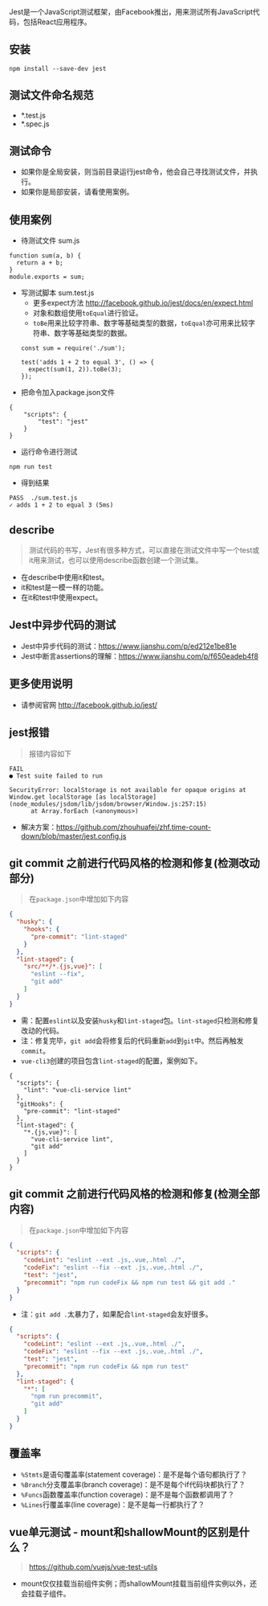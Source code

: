 Jest是一个JavaScript测试框架，由Facebook推出，用来测试所有JavaScript代码，包括React应用程序。

## 安装
```
npm install --save-dev jest
```

## 测试文件命名规范
* *.test.js
* *.spec.js

## 测试命令
* 如果你是全局安装，则当前目录运行jest命令，他会自己寻找测试文件，并执行。
* 如果你是局部安装，请看使用案例。

## 使用案例
* 待测试文件 sum.js
```
function sum(a, b) {
  return a + b;
}
module.exports = sum;
```
* 写测试脚本 sum.test.js
  - 更多expect方法 http://facebook.github.io/jest/docs/en/expect.html
  - 对象和数组使用`toEqual`进行验证。
  - `toBe`用来比较字符串、数字等基础类型的数据，`toEqual`亦可用来比较字符串、数字等基础类型的数据。
  ```
  const sum = require('./sum');

  test('adds 1 + 2 to equal 3', () => {
    expect(sum(1, 2)).toBe(3);
  });
  ```
* 把命令加入package.json文件
```
{
    "scripts": {
        "test": "jest"
    }
}
```
* 运行命令进行测试
```
npm run test
```
* 得到结果
```
PASS  ./sum.test.js
✓ adds 1 + 2 to equal 3 (5ms)
```

## describe
> 测试代码的书写，Jest有很多种方式，可以直接在测试文件中写一个test或it用来测试，也可以使用describe函数创建一个测试集。
* 在describe中使用it和test。
* it和test是一模一样的功能。
* 在it和test中使用expect。

## Jest中异步代码的测试
* Jest中异步代码的测试：https://www.jianshu.com/p/ed212e1be81e
* Jest中断言assertions的理解：https://www.jianshu.com/p/f650eadeb4f8

## 更多使用说明
* 请参阅官网 http://facebook.github.io/jest/

## jest报错
> 报错内容如下
```
FAIL
● Test suite failed to run

SecurityError: localStorage is not available for opaque origins at Window.get localStorage [as localStorage] (node_modules/jsdom/lib/jsdom/browser/Window.js:257:15)
      at Array.forEach (<anonymous>)
```
* 解决方案：https://github.com/zhouhuafei/zhf.time-count-down/blob/master/jest.config.js

## git commit 之前进行代码风格的检测和修复(检测改动部分)
> 在`package.json`中增加如下内容
```json
{
  "husky": {
    "hooks": {
      "pre-commit": "lint-staged"
    }
  },
  "lint-staged": {
    "src/**/*.{js,vue}": [
      "eslint --fix",
      "git add"
    ]
  }
}
```
* 需：配置`eslint`以及安装`husky`和`lint-staged`包。`lint-staged`只检测和修复改动的代码。
* 注：修复完毕，`git add`会将修复后的代码重新`add`到`git`中。然后再触发`commit`。
* `vue-cli3`创建的项目包含`lint-staged`的配置，案例如下。
```
{
  "scripts": {
    "lint": "vue-cli-service lint"
  },
  "gitHooks": {
    "pre-commit": "lint-staged"
  },
  "lint-staged": {
    "*.{js,vue}": [
      "vue-cli-service lint",
      "git add"
    ]
  }
}
```

## git commit 之前进行代码风格的检测和修复(检测全部内容)
> 在`package.json`中增加如下内容
```json
{
  "scripts": {
    "codeLint": "eslint --ext .js,.vue,.html ./",
    "codeFix": "eslint --fix --ext .js,.vue,.html ./",
    "test": "jest",
    "precommit": "npm run codeFix && npm run test && git add ."
  }
}
```
* 注：`git add .`太暴力了，如果配合`lint-staged`会友好很多。
```json
{
  "scripts": {
    "codeLint": "eslint --ext .js,.vue,.html ./",
    "codeFix": "eslint --fix --ext .js,.vue,.html ./",
    "test": "jest",
    "precommit": "npm run codeFix && npm run test"
  },
  "lint-staged": {
    "*": [
      "npm run precommit",
      "git add"
    ]
  }
}
```

## 覆盖率
* `%Stmts`是语句覆盖率(statement coverage)：是不是每个语句都执行了？
* `%Branch`分支覆盖率(branch coverage)：是不是每个if代码块都执行了？
* `%Funcs`函数覆盖率(function coverage)：是不是每个函数都调用了？
* `%Lines`行覆盖率(line coverage)：是不是每一行都执行了？

## vue单元测试 - mount和shallowMount的区别是什么？
> https://github.com/vuejs/vue-test-utils
* mount仅仅挂载当前组件实例；而shallowMount挂载当前组件实例以外，还会挂载子组件。
